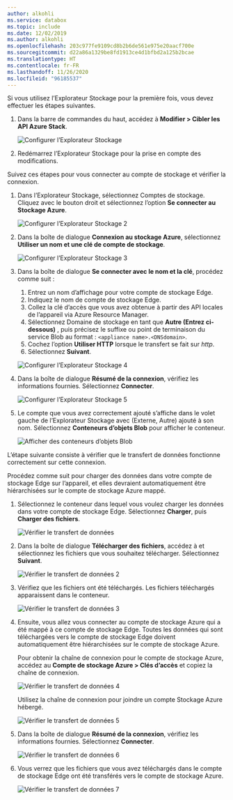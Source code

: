 ```yaml
---
author: alkohli
ms.service: databox
ms.topic: include
ms.date: 12/02/2019
ms.author: alkohli
ms.openlocfilehash: 203c977fe9109cd8b2b6de561e975e20aacf700e
ms.sourcegitcommit: d22a86a1329be8fd1913ce4d1bfbd2a125b2bcae
ms.translationtype: HT
ms.contentlocale: fr-FR
ms.lasthandoff: 11/26/2020
ms.locfileid: "96185537"
---
```

Si vous utilisez l’Explorateur Stockage pour la première fois, vous devez effectuer les étapes suivantes.

1. Dans la barre de commandes du haut, accédez à **Modifier > Cibler les API Azure Stack**.

    ![Configurer l’Explorateur Stockage](media/azure-stack-edge-gateway-verify-connection-storage-explorer/connect-with-storage-explorer-1.png)

2. Redémarrez l’Explorateur Stockage pour la prise en compte des modifications.


Suivez ces étapes pour vous connecter au compte de stockage et vérifier la connexion.

1. Dans l’Explorateur Stockage, sélectionnez Comptes de stockage. Cliquez avec le bouton droit et sélectionnez l’option **Se connecter au Stockage Azure**. 

    ![Configurer l’Explorateur Stockage 2](media/azure-stack-edge-gateway-verify-connection-storage-explorer/connect-with-storage-explorer-2.png)

2. Dans la boîte de dialogue **Connexion au stockage Azure**, sélectionnez **Utiliser un nom et une clé de compte de stockage**.

    ![Configurer l’Explorateur Stockage 3](media/azure-stack-edge-gateway-verify-connection-storage-explorer/connect-with-storage-explorer-3.png)

2. Dans la boîte de dialogue **Se connecter avec le nom et la clé**, procédez comme suit :

    1. Entrez un nom d’affichage pour votre compte de stockage Edge. 
    2. Indiquez le nom de compte de stockage Edge.
    3. Collez la clé d’accès que vous avez obtenue à partir des API locales de l’appareil via Azure Resource Manager.
    4. Sélectionnez Domaine de stockage en tant que **Autre (Entrez ci-dessous)** , puis précisez le suffixe ou point de terminaison du service Blob au format : `<appliance name>.<DNSdomain>`. 
    5. Cochez l’option **Utiliser HTTP** lorsque le transfert se fait sur *http*. 
    6. Sélectionnez **Suivant**.

    ![Configurer l’Explorateur Stockage 4](media/azure-stack-edge-gateway-verify-connection-storage-explorer/connect-with-storage-explorer-4.png)    

3. Dans la boîte de dialogue **Résumé de la connexion**, vérifiez les informations fournies. Sélectionnez **Connecter**.

    ![Configurer l’Explorateur Stockage 5](media/azure-stack-edge-gateway-verify-connection-storage-explorer/connect-with-storage-explorer-5.png)

4. Le compte que vous avez correctement ajouté s’affiche dans le volet gauche de l’Explorateur Stockage avec (Externe, Autre) ajouté à son nom. Sélectionnez **Conteneurs d’objets Blob** pour afficher le conteneur.

    ![Afficher des conteneurs d’objets Blob](media/azure-stack-edge-gateway-verify-connection-storage-explorer/connect-with-storage-explorer-6.png)

L’étape suivante consiste à vérifier que le transfert de données fonctionne correctement sur cette connexion.

Procédez comme suit pour charger des données dans votre compte de stockage Edge sur l’appareil, et elles devraient automatiquement être hiérarchisées sur le compte de stockage Azure mappé.

1. Sélectionnez le conteneur dans lequel vous voulez charger les données dans votre compte de stockage Edge. Sélectionnez **Charger**, puis **Charger des fichiers**.

    ![Vérifier le transfert de données](media/azure-stack-edge-gateway-verify-connection-storage-explorer/verify-data-transfer-1.png)

2. Dans la boîte de dialogue **Télécharger des fichiers**, accédez à et sélectionnez les fichiers que vous souhaitez télécharger. Sélectionnez **Suivant**.

    ![Vérifier le transfert de données 2](media/azure-stack-edge-gateway-verify-connection-storage-explorer/verify-data-transfer-2.png)

3. Vérifiez que les fichiers ont été téléchargés. Les fichiers téléchargés apparaissent dans le conteneur.

    ![Vérifier le transfert de données 3](media/azure-stack-edge-gateway-verify-connection-storage-explorer/verify-data-transfer-3.png)

4. Ensuite, vous allez vous connecter au compte de stockage Azure qui a été mappé à ce compte de stockage Edge. Toutes les données qui sont téléchargées vers le compte de stockage Edge doivent automatiquement être hiérarchisées sur le compte de stockage Azure. 
    
    Pour obtenir la chaîne de connexion pour le compte de stockage Azure, accédez au **Compte de stockage Azure > Clés d’accès** et copiez la chaîne de connexion.

    ![Vérifier le transfert de données 4](media/azure-stack-edge-gateway-verify-connection-storage-explorer/verify-data-transfer-5.png)

    Utilisez la chaîne de connexion pour joindre un compte Stockage Azure hébergé.  

    ![Vérifier le transfert de données 5](media/azure-stack-edge-gateway-verify-connection-storage-explorer/verify-data-transfer-4.png)


5. Dans la boîte de dialogue **Résumé de la connexion**, vérifiez les informations fournies. Sélectionnez **Connecter**.

    ![Vérifier le transfert de données 6](media/azure-stack-edge-gateway-verify-connection-storage-explorer/verify-data-transfer-6.png)

6. Vous verrez que les fichiers que vous avez téléchargés dans le compte de stockage Edge ont été transférés vers le compte de stockage Azure.

    ![Vérifier le transfert de données 7](media/azure-stack-edge-gateway-verify-connection-storage-explorer/verify-data-transfer-7.png)
